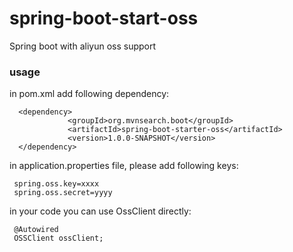spring-boot-start-oss
===================================
Spring boot with aliyun oss support

### usage
in pom.xml add following dependency:

      <dependency>
                 <groupId>org.mvnsearch.boot</groupId>
                 <artifactId>spring-boot-starter-oss</artifactId>
                 <version>1.0.0-SNAPSHOT</version>
      </dependency>
      
in application.properties file, please add following keys:

     spring.oss.key=xxxx
     spring.oss.secret=yyyy
     
in your code you can use OssClient directly:

     @Autowired
     OSSClient ossClient;
